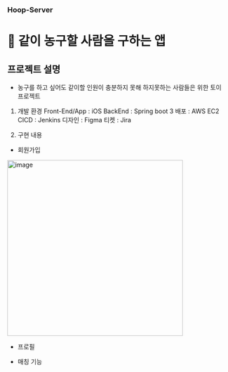 ### Hoop-Server

# 📖 같이 농구할 사람을 구하는 앱
## 프로젝트 설명
- 농구를 하고 싶어도 같이할 인원이 충분하지 못해 하지못하는 사람들은 위한 토이 프로젝트

1. 개발 환경
Front-End/App : iOS
BackEnd : Spring boot 3
배포 : AWS EC2
CICD : Jenkins
디자인 : Figma
티켓 : Jira


2. 구현 내용
- 회원가입
<img src="https://github.com/user-attachments/assets/79a05c61-3936-4d5a-b087-cd854681632e"  alt="image" height="400"/>

  
- 프로필

- 매칭 기능

